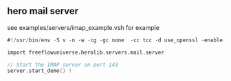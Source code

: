 ## hero mail server 

see examples/servers/imap_example.vsh for example

```v
#!/usr/bin/env -S v -n -w -cg -gc none  -cc tcc -d use_openssl -enable-globals run

import freeflowuniverse.herolib.servers.mail.server

// Start the IMAP server on port 143
server.start_demo() !
```